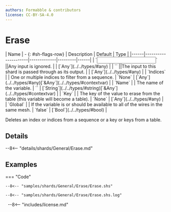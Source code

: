 ```yaml
---
authors: Formabble & contributors
license: CC-BY-SA-4.0
---
```



# Erase

<div class="sh-parameters" markdown="1">
| Name | - {: #sh-flags-row} | Description | Default | Type |
|------|---------------------|-------------|---------|------|
| `<input>` ||Any input is ignored. | | [`Any`](../../types/#any) |
| `<output>` ||The input to this shard is passed through as its output. | | [`Any`](../../types/#any) |
| `Indices` |  | One or multiple indices to filter from a sequence. | `None` | [`Any`](../../types/#any)[`&Any`](../../types/#contextvar) |
| `Name` |  | The name of the variable. | `` | [`String`](../../types/#string)[`&Any`](../../types/#contextvar) |
| `Key` |  | The key of the value to erase from the table (this variable will become a table). | `None` | [`Any`](../../types/#any) |
| `Global` |  | If the variable is or should be available to all of the wires in the same mesh. | `false` | [`Bool`](../../types/#bool) |

</div>

Deletes an index or indices from a sequence or a key or keys from a table.

## Details

--8<-- "details/shards/General/Erase.md"


## Examples

=== "Code"

  ```x86asm linenums="1"
  --8<-- "samples/shards/General/Erase/Erase.shs"
  ```

  ```
  --8<-- "samples/shards/General/Erase/Erase.shs.log"
  ```
&nbsp;
--8<-- "includes/license.md"

